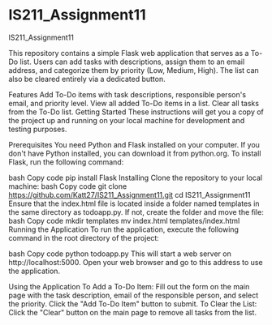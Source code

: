 # IS211_Assignment11
IS211_Assignment11

This repository contains a simple Flask web application that serves as a To-Do list. Users can add tasks with descriptions, assign them to an email address, and categorize them by priority (Low, Medium, High). The list can also be cleared entirely via a dedicated button.

Features
Add To-Do items with task descriptions, responsible person's email, and priority level.
View all added To-Do items in a list.
Clear all tasks from the To-Do list.
Getting Started
These instructions will get you a copy of the project up and running on your local machine for development and testing purposes.

Prerequisites
You need Python and Flask installed on your computer. If you don't have Python installed, you can download it from python.org. To install Flask, run the following command:

bash
Copy code
pip install Flask
Installing
Clone the repository to your local machine:
bash
Copy code
git clone https://github.com/Katt27/IS211_Assignment11.git
cd IS211_Assignment11
Ensure that the index.html file is located inside a folder named templates in the same directory as todoapp.py. If not, create the folder and move the file:
bash
Copy code
mkdir templates
mv index.html templates/index.html
Running the Application
To run the application, execute the following command in the root directory of the project:

bash
Copy code
python todoapp.py
This will start a web server on http://localhost:5000. Open your web browser and go to this address to use the application.

Using the Application
To Add a To-Do Item: Fill out the form on the main page with the task description, email of the responsible person, and select the priority. Click the "Add To-Do Item" button to submit.
To Clear the List: Click the "Clear" button on the main page to remove all tasks from the list.
